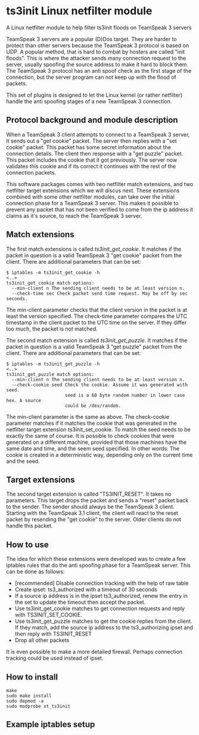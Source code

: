 # ts3init Linux netfilter module
A Linux netfilter module to help filter ts3init floods on TeamSpeak 3 servers

TeamSpeak 3 servers are a popular (D)Dos target. They are harder to protect than other servers because the TeamSpeak 3 protocol is based on UDP. A popular method, that is hard to combat by hosters are called "init floods". This is where the attacker sends many connection request to the server, usually spoofing the source address to make it hard to block them. The TeamSpeak 3 protocol has an anti spoof check as the first stage of the connection, but the server program can not keep up with the flood of packets.

This set of plugins is designed to let the Linux kernel (or rather netfilter) handle the anti spoofing stages of a new TeamSpeak 3 connection.

## Protocol background and module description
When a TeamSpeak 3 client attempts to connect to a TeamSpeak 3 server, it sends out a "get cookie" packet. The server then replies with a "set cookie" packet. This packet has some secret information about the connection details. The client then response with a "get puzzle" packet. This packet includes the cookie that it got previously. The server now validates this cookie and if its correct it continues with the rest of the connection packets.

This software packages comes with two netfilter match extensions, and two netfilter target extensions which we will discus next. These extensions combined with some other netfilter modules, can take over the initial connection phase for a TeamSpeak 3 server. This makes it possible to prevent any packet that has not been verified to come from the ip address it claims as it's source, to reach the TeamSpeak 3 server.

## Match extensions
The first match extensions is called *ts3init_get_cookie*. It matches if the packet in question is a valid TeamSpeak 3 "get cookie" packet from the client. There are additional parameters that can be set:
```
$ iptables -m ts3init_get_cookie -h
<..>
ts3init_get_cookie match options:
  --min-client n The sending client needs to be at least version n.
  --check-time sec Check packet send time request. May be off by sec seconds.
```
The min-client parameter checks that the client version in the packet is at least the version specified. The check-time parameter compares the UTC timestamp in the client packet to the UTC time on the server. If they differ too much, the packet is not matched.

The second match extension is called *ts3init_get_puzzle*. It matches if the packet in question is a valid TeamSpeak 3 "get puzzle" packet from the client. There are additional parameters that can be set:
```
$ iptables -m ts3init_get_puzzle -h
<..>
ts3init_get_puzzle match options:
  --min-client n The sending client needs to be at least version n.
  --check-cookie seed Check the cookie. Assume it was generated with seed.
                      seed is a 60 byte random number in lower case hex. A source
                      could be /dev/random.
```
The min-client parameter is the same as above. The check-cookie parameter matches if it matches the cookie that was generated in the netfilter target extension ts3init_set_cookie. To match the seed needs to be exactly the same of course. It is possible to check cookies that were generated on a different machine, provided that those machines have the same date and time, and the seem seed specified. In other words: The cookie is created in a deterministic way, depending only on the current time and the seed.

## Target extensions
The second target extension is called "TS3INIT_RESET". It takes no parameters. This target drops the packet and sends a "reset" packet back to the sender. The sender should always be the TeamSpeak 3 client. Starting with the TeamSpeak 3.1 client, the client will react to the reset packet by resending the "get cookie" to the server. Older clients do not handle this packet.

## How to use
The idea for which these extensions were developed was to create a few iptables rules that do the anti spoofing phase for a TeamSpeak server. This can be done as follows:
* [recommended] Disable connection tracking with the help of raw table
* Create ipset: ts3_authorized with a timeout of 30 seconds
* If a source ip address is in the ipset ts3_authorized, renew the entry in the set to update the timeout then accept the packet.
* Use ts3init_get_cookie matches to get connection requests and reply with TS3INIT_SET_COOKIE.
* Use ts3init_get_puzzle matches to get the cookie replies from the client. If they match, add the source ip address to the ts3_authorizing ipset and then reply with TS3INIT_RESET
* Drop all other packets

It is even possible to make a more detailed firewall. Perhaps connection tracking could be used instead of ipset.

## How to install
```
make
sudo make install
sudo depmod -a
sudo modprobe xt_ts3init
```

## Example iptables setup
